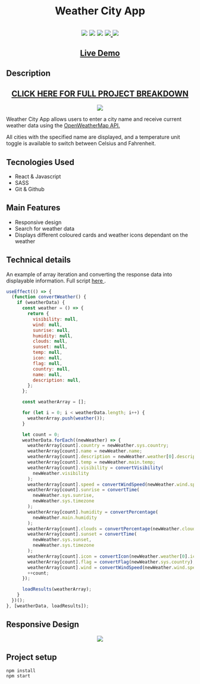 <h1 align="center">Weather City App</h1>
<h2 align="center">

<p align="center">
<img src="https://img.shields.io/badge/madeby-cam71101-green" />
<img src="https://img.shields.io/github/languages/top/cam71101/weather-app" />
<img src="https://img.shields.io/github/last-commit/cam71101/weather-app" />
<a href="https://twitter.com/d_fisherWebDev" alt="twitter">
<img src="https://img.shields.io/twitter/follow/d_fisherWebDev?style=social" />
</a>
<img src="https://img.shields.io/badge/react-17.0.1-green" />
</p>

<h2 align="center"><a  href="https://cam71101.github.io/weather-app/">Live Demo</a></h2>

## Description

<h2 align="center"><a  href="https://d-fisher.com/weather-city-app">CLICK HERE FOR FULL PROJECT BREAKDOWN</a></h2>

<p align="center">
<img src="https://res.cloudinary.com/dndp8567v/image/upload/v1608667951/WeatherAppDesktop_e19956018e.gif" />
</p>

Weather City App allows users to enter a city name and receive current weather data using the <a href="https://openweathermap.org/api"> OpenWeatherMap API.</a>

All cities with the specified name are displayed, and a temperature unit toggle is available to switch between Celsius and Fahrenheit.

## Tecnologies Used

- React & Javascript
- SASS
- Git & Github

## Main Features

- Responsive design
- Search for weather data
- Displays different coloured cards and weather icons dependant on the weather

## Technical details

An example of array iteration and converting the response data into displayable information. Full script <a href="https://github.com/cam71101/weather-app/blob/ea60d4804585279221b926ec67b19f9aa510d9e7/src/containers/Results/Results.js#L96-L122"> here </a>.

```javascript
useEffect(() => {
  (function convertWeather() {
    if (weatherData) {
      const weather = () => {
        return {
          visibility: null,
          wind: null,
          sunrise: null,
          humidity: null,
          clouds: null,
          sunset: null,
          temp: null,
          icon: null,
          flag: null,
          country: null,
          name: null,
          description: null,
        };
      };

      const weatherArray = [];

      for (let i = 0; i < weatherData.length; i++) {
        weatherArray.push(weather());
      }

      let count = 0;
      weatherData.forEach((newWeather) => {
        weatherArray[count].country = newWeather.sys.country;
        weatherArray[count].name = newWeather.name;
        weatherArray[count].description = newWeather.weather[0].description;
        weatherArray[count].temp = newWeather.main.temp;
        weatherArray[count].visibility = convertVisibility(
          newWeather.visibility
        );
        weatherArray[count].speed = convertWindSpeed(newWeather.wind.speed);
        weatherArray[count].sunrise = convertTime(
          newWeather.sys.sunrise,
          newWeather.sys.timezone
        );
        weatherArray[count].humidity = convertPercentage(
          newWeather.main.humidity
        );
        weatherArray[count].clouds = convertPercentage(newWeather.clouds.all);
        weatherArray[count].sunset = convertTime(
          newWeather.sys.sunset,
          newWeather.sys.timezone
        );
        weatherArray[count].icon = convertIcon(newWeather.weather[0].icon);
        weatherArray[count].flag = convertFlag(newWeather.sys.country);
        weatherArray[count].wind = convertWindSpeed(newWeather.wind.speed);
        ++count;
      });

      loadResults(weatherArray);
    }
  })();
}, [weatherData, loadResults]);
```

## Responsive Design

<p align="center">
<img src="https://res.cloudinary.com/dndp8567v/image/upload/v1608667951/WeatherAppResponsive_d9cffe6537.gif" />
</p>

## Project setup

```
npm install
npm start
```
